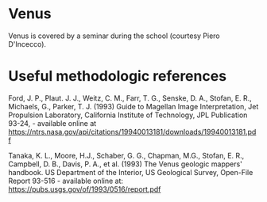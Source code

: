 # Venus

Venus is covered by a seminar during the school (courtesy Piero D'Incecco). 

# Useful methodologic references

Ford, J. P., Plaut. J. J., Weitz, C. M., Farr, T. G., Senske, D. A., Stofan, E. R., Michaels, G., Parker, T. J.  (1993) Guide to Magellan Image Interpretation,  Jet Propulsion Laboratory, California Institute of Technology, JPL Publication 93-24, - available online at https://ntrs.nasa.gov/api/citations/19940013181/downloads/19940013181.pdf

Tanaka, K. L., Moore, H.J., Schaber, G. G., Chapman, M.G., Stofan, E. R., Campbell, D. B., Davis, P. A., et al. (1993) The Venus geologic mappers' handbook. US Department of the Interior, US Geological Survey, Open-File Report 93-516 - available online at: https://pubs.usgs.gov/of/1993/0516/report.pdf


